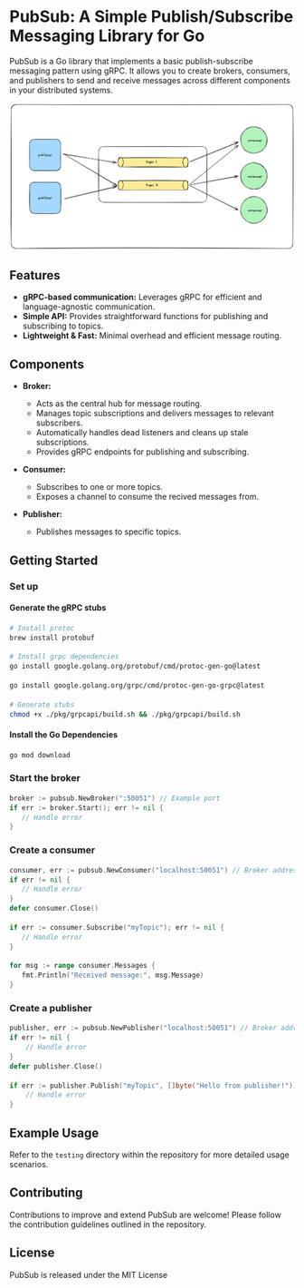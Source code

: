 # PubSub: A Simple Publish/Subscribe Messaging Library for Go

PubSub is a Go library that implements a basic publish-subscribe messaging pattern using gRPC. It allows you to create brokers, consumers, and publishers to send and receive messages across different components in your distributed systems.

![pubsub architecture](./pubsub.png)

## Features

- **gRPC-based communication:** Leverages gRPC for efficient and language-agnostic communication.
- **Simple API:** Provides straightforward functions for publishing and subscribing to topics.
- **Lightweight & Fast:** Minimal overhead and efficient message routing.

## Components

- **Broker:**

  - Acts as the central hub for message routing.
  - Manages topic subscriptions and delivers messages to relevant subscribers.
  - Automatically handles dead listeners and cleans up stale subscriptions.
  - Provides gRPC endpoints for publishing and subscribing.

- **Consumer:**

  - Subscribes to one or more topics.
  - Exposes a channel to consume the recived messages from.

- **Publisher:**
  - Publishes messages to specific topics.

## Getting Started

### Set up

#### Generate the gRPC stubs

```bash
# Install protoc
brew install protobuf

# Install grpc dependencies
go install google.golang.org/protobuf/cmd/protoc-gen-go@latest

go install google.golang.org/grpc/cmd/protoc-gen-go-grpc@latest

# Generate stubs
chmod +x ./pkg/grpcapi/build.sh && ./pkg/grpcapi/build.sh
```

#### Install the Go Dependencies

```bash
go mod download
```

### Start the broker

```go
broker := pubsub.NewBroker(":50051") // Example port
if err := broker.Start(); err != nil {
   // Handle error
}
```

### Create a consumer

```go
consumer, err := pubsub.NewConsumer("localhost:50051") // Broker address
if err != nil {
   // Handle error
}
defer consumer.Close()

if err := consumer.Subscribe("myTopic"); err != nil {
   // Handle error
}

for msg := range consumer.Messages {
   fmt.Println("Received message:", msg.Message)
}
```

### Create a publisher

```go
publisher, err := pubsub.NewPublisher("localhost:50051") // Broker address
if err != nil {
    // Handle error
}
defer publisher.Close()

if err := publisher.Publish("myTopic", []byte("Hello from publisher!")); err != nil {
    // Handle error
}
```

## Example Usage

Refer to the `testing` directory within the repository for more detailed usage scenarios.

## Contributing

Contributions to improve and extend PubSub are welcome! Please follow the contribution guidelines outlined in the repository.

## License

PubSub is released under the MIT License
